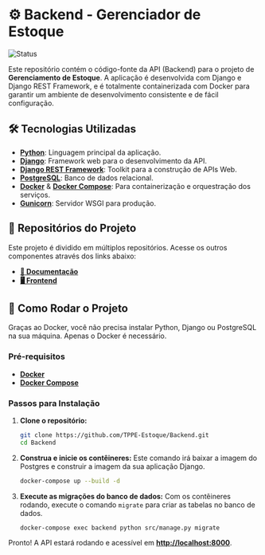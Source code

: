 # ⚙️ Backend - Gerenciador de Estoque

![Status](https://img.shields.io/badge/status-em--desenvolvimento-yellow)

Este repositório contém o código-fonte da API (Backend) para o projeto de **Gerenciamento de Estoque**. A aplicação é desenvolvida com Django e Django REST Framework, e é totalmente containerizada com Docker para garantir um ambiente de desenvolvimento consistente e de fácil configuração.

## 🛠️ Tecnologias Utilizadas

-   **[Python](https://www.python.org/)**: Linguagem principal da aplicação.
-   **[Django](https://www.djangoproject.com/)**: Framework web para o desenvolvimento da API.
-   **[Django REST Framework](https://www.django-rest-framework.org/)**: Toolkit para a construção de APIs Web.
-   **[PostgreSQL](https://www.postgresql.org/)**: Banco de dados relacional.
-   **[Docker](https://www.docker.com/)** & **[Docker Compose](https://docs.docker.com/compose/)**: Para containerização e orquestração dos serviços.
-   **[Gunicorn](https://gunicorn.org/)**: Servidor WSGI para produção.

## 🔗 Repositórios do Projeto

Este projeto é dividido em múltiplos repositórios. Acesse os outros componentes através dos links abaixo:

-   **[📄 Documentação](https://github.com/TPPE-Estoque/Doc)**
-   **[🖥️ Frontend](https://github.com/TPPE-Estoque/Frontend)**

## 🚀 Como Rodar o Projeto

Graças ao Docker, você não precisa instalar Python, Django ou PostgreSQL na sua máquina. Apenas o Docker é necessário.

### Pré-requisitos

-   **[Docker](https://docs.docker.com/get-docker/)**
-   **[Docker Compose](https://docs.docker.com/compose/install/)**

### Passos para Instalação

1.  **Clone o repositório:**
    ```bash
    git clone https://github.com/TPPE-Estoque/Backend.git
    cd Backend
    ```

2.  **Construa e inicie os contêineres:**
    Este comando irá baixar a imagem do Postgres e construir a imagem da sua aplicação Django.
    ```bash
    docker-compose up --build -d
    ```

3.  **Execute as migrações do banco de dados:**
    Com os contêineres rodando, execute o comando `migrate` para criar as tabelas no banco de dados.
    ```bash
    docker-compose exec backend python src/manage.py migrate
    ```

Pronto! A API estará rodando e acessível em **[http://localhost:8000](http://localhost:8000)**.

